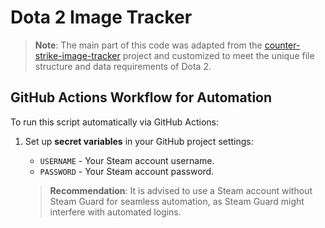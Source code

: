 
# Dota 2 Image Tracker

> **Note**: The main part of this code was adapted from the [counter-strike-image-tracker](https://github.com/ByMykel/counter-strike-image-tracker) project and customized to meet the unique file structure and data requirements of Dota 2.

## GitHub Actions Workflow for Automation

To run this script automatically via GitHub Actions:

1. Set up **secret variables** in your GitHub project settings:
   - `USERNAME` - Your Steam account username.
   - `PASSWORD` - Your Steam account password.

   > **Recommendation**: It is advised to use a Steam account without Steam Guard for seamless automation, as Steam Guard might interfere with automated logins.

